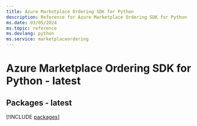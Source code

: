 ```yaml
---
title: Azure Marketplace Ordering SDK for Python
description: Reference for Azure Marketplace Ordering SDK for Python
ms.date: 03/05/2024
ms.topic: reference
ms.devlang: python
ms.service: marketplaceordering
---
```

# Azure Marketplace Ordering SDK for Python - latest
## Packages - latest
[!INCLUDE [packages](marketplace-ordering-index.md)]
